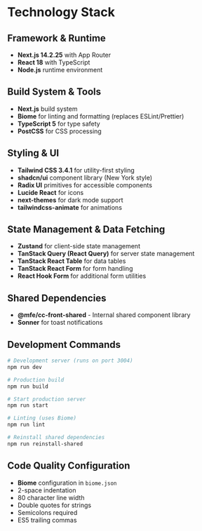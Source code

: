 # Technology Stack

## Framework & Runtime
- **Next.js 14.2.25** with App Router
- **React 18** with TypeScript
- **Node.js** runtime environment

## Build System & Tools
- **Next.js** build system
- **Biome** for linting and formatting (replaces ESLint/Prettier)
- **TypeScript 5** for type safety
- **PostCSS** for CSS processing

## Styling & UI
- **Tailwind CSS 3.4.1** for utility-first styling
- **shadcn/ui** component library (New York style)
- **Radix UI** primitives for accessible components
- **Lucide React** for icons
- **next-themes** for dark mode support
- **tailwindcss-animate** for animations

## State Management & Data Fetching
- **Zustand** for client-side state management
- **TanStack Query (React Query)** for server state management
- **TanStack React Table** for data tables
- **TanStack React Form** for form handling
- **React Hook Form** for additional form utilities

## Shared Dependencies
- **@mfe/cc-front-shared** - Internal shared component library
- **Sonner** for toast notifications

## Development Commands

```bash
# Development server (runs on port 3004)
npm run dev

# Production build
npm run build

# Start production server
npm run start

# Linting (uses Biome)
npm run lint

# Reinstall shared dependencies
npm run reinstall-shared
```

## Code Quality Configuration
- **Biome** configuration in `biome.json`
- 2-space indentation
- 80 character line width
- Double quotes for strings
- Semicolons required
- ES5 trailing commas